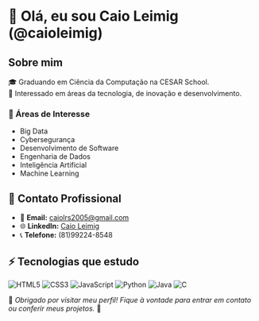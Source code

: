 # 👋 Olá, eu sou Caio Leimig (@caioleimig)

## Sobre mim
🎓 Graduando em Ciência da Computação na CESAR School.  
🚀 Interessado em áreas da tecnologia, de inovação e desenvolvimento.

### 🌟 Áreas de Interesse
- Big Data
- Cybersegurança
- Desenvolvimento de Software
- Engenharia de Dados
- Inteligência Artificial
- Machine Learning

## 💼 Contato Profissional
- 📧 **Email:** [caiolrs2005@gmail.com](mailto:caiolrs2005@gmail.com)  
- 🌐 **LinkedIn:** [Caio Leimig](https://www.linkedin.com/in/caio-leimig-rodrigues-da-silva/)  
- 📞 **Telefone:** (81)99224-8548

## ⚡ Tecnologias que estudo
![HTML5](https://img.shields.io/badge/-HTML5-E34F26?style=flat-square&logo=html5&logoColor=white)
![CSS3](https://img.shields.io/badge/-CSS3-1572B6?style=flat-square&logo=css3)
![JavaScript](https://img.shields.io/badge/-JavaScript-F7DF1E?style=flat-square&logo=javascript&logoColor=black)
![Python](https://img.shields.io/badge/-Python-3776AB?style=flat-square&logo=python&logoColor=white)
![Java](https://img.shields.io/badge/-Java-007396?style=flat-square&logo=java&logoColor=white)
![C](https://img.shields.io/badge/-C-A8B9CC?style=flat-square&logo=c&logoColor=black)

💬 *Obrigado por visitar meu perfil! Fique à vontade para entrar em contato ou conferir meus projetos.* 🚀
